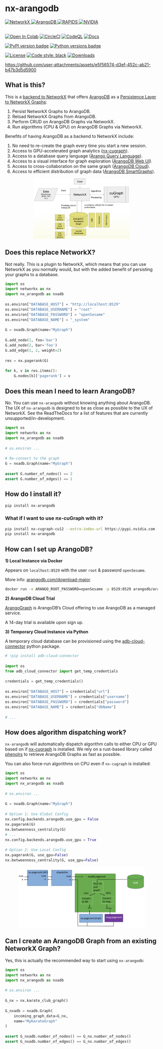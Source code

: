 # nx-arangodb

<a href="https://networkx.github.io/">
    <img src="https://avatars.githubusercontent.com/u/388785?s=200&v=4" alt="NetworkX" height="60">
</a>
<a href="https://www.arangodb.com/">
    <img src="https://arangodb.com/wp-content/uploads/2016/05/ArangoDB_logo_avocado_@1.png" alt="ArangoDB" height="60">
</a>
<a href="https://rapids.ai/">
    <img src="https://rapids.ai/images/RAPIDS-logo.png" alt="RAPIDS" height="60">
</a>
<a href="https://www.nvidia.com/en-us/startups/">
    <img src="https://www.nvidia.com/content/dam/en-zz/Solutions/about-nvidia/logo-and-brand/02-nvidia-logo-color-grn-500x200-4c25-p@2x.png" alt="NVIDIA" height="60">
</a>

<br>
<br>

<a href="https://colab.research.google.com/github/arangodb/nx-arangodb/blob/main/doc/nx_arangodb.ipynb" target="_parent"><img src="https://colab.research.google.com/assets/colab-badge.svg" alt="Open In Colab"/></a>
[![CircleCI](https://dl.circleci.com/status-badge/img/gh/arangodb/nx-arangodb/tree/main.svg?style=svg)](https://dl.circleci.com/status-badge/redirect/gh/arangodb/nx-arangodb/tree/main)
[![CodeQL](https://github.com/arangodb/nx-arangodb/actions/workflows/analyze.yml/badge.svg)](https://github.com/arangodb/nx-arangodb/actions/workflows/analyze.yml)
[![Docs](https://readthedocs.org/projects/nx-arangodb/badge/?version=latest)](https://nx-arangodb.readthedocs.io/en/latest/?badge=latest)

[![PyPI version badge](https://img.shields.io/pypi/v/nx-arangodb?color=3775A9&style=for-the-badge&logo=pypi&logoColor=FFD43B)](https://pypi.org/project/nx-arangodb/)
[![Python versions badge](https://img.shields.io/pypi/pyversions/nx-arangodb?color=3776AB&style=for-the-badge&logo=python&logoColor=FFD43B)](https://pypi.org/project/nx-arangodb/)

[![License](https://img.shields.io/github/license/arangodb/nx-arangodb?color=9E2165&style=for-the-badge)](https://github.com/arangodb/nx-arangodb/blob/main/LICENSE)
[![Code style: black](https://img.shields.io/static/v1?style=for-the-badge&label=code%20style&message=black&color=black)](https://github.com/psf/black)
[![Downloads](https://img.shields.io/pepy/dt/nx-arangodb?style=for-the-badge&color=282661
)](https://pepy.tech/project/nx-arangodb)



https://github.com/user-attachments/assets/e5f56574-d3ef-452c-ab21-b47b3d5d5900


## What is this?

This is a [backend to NetworkX](https://networkx.org/documentation/stable/reference/backends.html) that offers [ArangoDB](https://github.com/arangodb/arangodb) as a [Persistence Layer to NetworkX Graphs](https://arangodb.com/introducing-the-arangodb-networkx-persistence-layer/):
1. Persist NetworkX Graphs to ArangoDB.
2. Reload NetworkX Graphs from ArangoDB.
2. Perform CRUD on ArangoDB Graphs via NetworkX.
3. Run algorithms (CPU & GPU) on ArangoDB Graphs via NetworkX.

Benefits of having ArangoDB as a backend to NetworkX include:
1. No need to re-create the graph every time you start a new session.
2. Access to GPU-accelerated graph analytics ([nx-cugraph](https://rapids.ai/nx-cugraph/)).
3. Access to a database query language ([Arango Query Language](https://arangodb.com/sql-aql-comparison/)).
4. Access to a visual interface for graph exploration ([ArangoDB Web UI](https://docs.arangodb.com/stable/components/web-interface/graphs/)).
5. Access to cross-collaboration on the same graph ([ArangoDB Cloud](https://docs.arangodb.com/stable/get-started/set-up-a-cloud-instance/)).
6. Access to efficient distribution of graph data ([ArangoDB SmartGraphs](https://docs.arangodb.com/stable/graphs/smartgraphs/)).

<p align="center">
    <img src="https://raw.githubusercontent.com/arangodb/nx-arangodb/main/doc/_static/nxadb.png" style="height: 200px;">
</p>


## Does this replace NetworkX?

Not really. This is a plugin to NetworkX, which means that you can use NetworkX as you normally would, but with the added benefit of persisting your graphs to a database.

```python
import os
import networkx as nx
import nx_arangodb as nxadb

os.environ["DATABASE_HOST"] = "http://localhost:8529"
os.environ["DATABASE_USERNAME"] = "root"
os.environ["DATABASE_PASSWORD"] = "openSesame"
os.environ["DATABASE_NAME"] = "_system"

G = nxadb.Graph(name="MyGraph")

G.add_node(1, foo='bar')
G.add_node(2, bar='foo')
G.add_edge(1, 2, weight=2)

res = nx.pagerank(G)

for k, v in res.items():
    G.nodes[k]['pagerank'] = v
```

## Does this mean I need to learn ArangoDB?

No. You can use `nx-arangodb` without knowing anything about ArangoDB. The UX of `nx-arangodb` is designed to be as close as possible to the UX of NetworkX. See the ReadTheDocs for a list of features that are currently unsupported/in-development.

```python
import os
import networkx as nx
import nx_arangodb as nxadb

# os.environ ...

# Re-connect to the graph
G = nxadb.Graph(name="MyGraph")

assert G.number_of_nodes() == 2
assert G.number_of_edges() == 1
```


## How do I install it?

```bash
pip install nx-arangodb
```

### What if I want to use nx-cuGraph with it?

```bash
pip install nx-cugraph-cu12 --extra-index-url https://pypi.nvidia.com
pip install nx-arangodb
```

## How can I set up ArangoDB?

**1) Local Instance via Docker**

Appears on `localhost:8529` with the user `root` & password `openSesame`.

More info: [arangodb.com/download-major](https://arangodb.com/download-major/).

```bash
docker run -e ARANGO_ROOT_PASSWORD=openSesame -p 8529:8529 arangodb/arangodb
```

**2) ArangoDB Cloud Trial**

[ArangoGraph](https://dashboard.arangodb.cloud/home) is ArangoDB’s Cloud offering to use ArangoDB as a managed service.

A 14-day trial is available upon sign up.

**3) Temporary Cloud Instance via Python**

A temporary cloud database can be provisioned using the [adb-cloud-connector](https://github.com/arangodb/adb-cloud-connector?tab=readme-ov-file#arangodb-cloud-connector) python package.

```python
# !pip install adb-cloud-connector

import os
from adb_cloud_connector import get_temp_credentials

credentials = get_temp_credentials()

os.environ["DATABASE_HOST"] = credentials["url"]
os.environ["DATABASE_USERNAME"] = credentials["username"]
os.environ["DATABASE_PASSWORD"] = credentials["password"]
os.environ["DATABASE_NAME"] = credentials["dbName"]

# ...
```

## How does algorithm dispatching work?

`nx-arangodb` will automatically dispatch algorithm calls to either CPU or GPU based on if [nx-cugraph](https://rapids.ai/nx-cugraph/) is installed. We rely on a rust-based library called [phenolrs](https://github.com/arangoml/phenolrs) to retrieve ArangoDB Graphs as fast as possible.

You can also force-run algorithms on CPU even if `nx-cugraph` is installed:

```python
import os
import networkx as nx
import nx_arangodb as nxadb

# os.environ ...

G = nxadb.Graph(name="MyGraph")

# Option 1: Use Global Config
nx.config.backends.arangodb.use_gpu = False
nx.pagerank(G)
nx.betweenness_centrality(G)
# ...
nx.config.backends.arangodb.use_gpu = True

# Option 2: Use Local Config
nx.pagerank(G, use_gpu=False)
nx.betweenness_centrality(G, use_gpu=False)
```

<p align="center">
    <img src="https://raw.githubusercontent.com/arangodb/nx-arangodb/main/doc/_static/dispatch.png" style="height: 200px;">
</p>


## Can I create an ArangoDB Graph from an existing NetworkX Graph?

Yes, this is actually the recommended way to start using `nx-arangodb`:

```python
import os
import networkx as nx
import nx_arangodb as nxadb

# os.environ ...

G_nx = nx.karate_club_graph()

G_nxadb = nxadb.Graph(
    incoming_graph_data=G_nx,
    name="MyKarateGraph"
)

assert G_nxadb.number_of_nodes() == G_nx.number_of_nodes()
assert G_nxadb.number_of_edges() == G_nx.number_of_edges()
```
